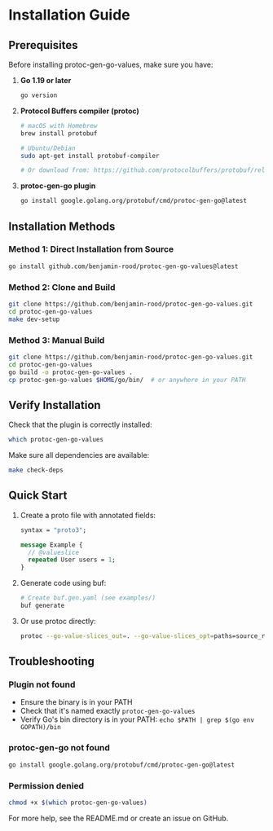 # Installation Guide

## Prerequisites

Before installing protoc-gen-go-values, make sure you have:

1. **Go 1.19 or later**
   ```bash
   go version
   ```

2. **Protocol Buffers compiler (protoc)**
   ```bash
   # macOS with Homebrew
   brew install protobuf
   
   # Ubuntu/Debian
   sudo apt-get install protobuf-compiler
   
   # Or download from: https://github.com/protocolbuffers/protobuf/releases
   ```

3. **protoc-gen-go plugin**
   ```bash
   go install google.golang.org/protobuf/cmd/protoc-gen-go@latest
   ```

## Installation Methods

### Method 1: Direct Installation from Source

```bash
go install github.com/benjamin-rood/protoc-gen-go-values@latest
```

### Method 2: Clone and Build

```bash
git clone https://github.com/benjamin-rood/protoc-gen-go-values.git
cd protoc-gen-go-values
make dev-setup
```

### Method 3: Manual Build

```bash
git clone https://github.com/benjamin-rood/protoc-gen-go-values.git
cd protoc-gen-go-values
go build -o protoc-gen-go-values .
cp protoc-gen-go-values $HOME/go/bin/  # or anywhere in your PATH
```

## Verify Installation

Check that the plugin is correctly installed:

```bash
which protoc-gen-go-values
```

Make sure all dependencies are available:

```bash
make check-deps
```

## Quick Start

1. Create a proto file with annotated fields:
   ```protobuf
   syntax = "proto3";
   
   message Example {
     // @valueslice
     repeated User users = 1;
   }
   ```

2. Generate code using buf:
   ```bash
   # Create buf.gen.yaml (see examples/)
   buf generate
   ```

3. Or use protoc directly:
   ```bash
   protoc --go-value-slices_out=. --go-value-slices_opt=paths=source_relative example.proto
   ```

## Troubleshooting

### Plugin not found
- Ensure the binary is in your PATH
- Check that it's named exactly `protoc-gen-go-values`
- Verify Go's bin directory is in your PATH: `echo $PATH | grep $(go env GOPATH)/bin`

### protoc-gen-go not found
```bash
go install google.golang.org/protobuf/cmd/protoc-gen-go@latest
```

### Permission denied
```bash
chmod +x $(which protoc-gen-go-values)
```

For more help, see the README.md or create an issue on GitHub.